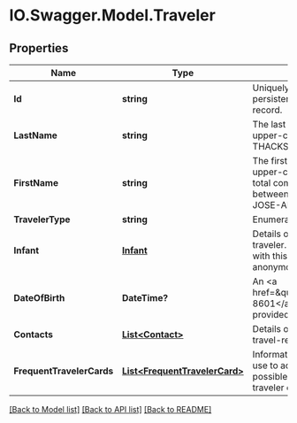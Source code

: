 # IO.Swagger.Model.Traveler
## Properties

Name | Type | Description | Notes
------------ | ------------- | ------------- | -------------
**Id** | **string** | Uniquely identifies this traveler in this travel record. This ID is persistent, and remains the same for the lifetime of the travel record. | 
**LastName** | **string** | The last name of the passenger, as entered by the agent, in upper-case. May include suffixes. For example&amp;colon; THACKSTON, KING III, LU. | 
**FirstName** | **string** | The first name of the passenger, as entered by the agent, in upper-case. May include middle names, initials or prefixes. The total combined length of the first name and last name must be between 2 and 57 characters. For example&amp;colon; ALEXANDRA, JOSE-ANTONIO MR, ELAINE T DR. | 
**TravelerType** | **string** | Enumeration of the type of traveler. May be ADULT or CHILD. | 
**Infant** | [**Infant**](Infant.md) | Details on any infant that may be sharing this seat with this traveler. Absence of this key indicates that no infant is traveling with this passenger. An empty object at this key indicated an anonymous infant is traveling with the passenger. | [optional] 
**DateOfBirth** | **DateTime?** | An &lt;a href&#x3D;\&quot;https://en.wikipedia.org/wiki/ISO_8601\&quot;&gt;ISO 8601&lt;/a&gt; date indicating the birth date of the traveler, as provided by the agent. For example&amp;colon; 1972-02-19. | [optional] 
**Contacts** | [**List&lt;Contact&gt;**](Contact.md) | Details on how to contact this traveler. At least one traveler in a travel-record will have a contact element. | [optional] 
**FrequentTravelerCards** | [**List&lt;FrequentTravelerCard&gt;**](FrequentTravelerCard.md) | Information regarding loyalty cards that the traveler would like to use to accrue benefits as part of this travel record. Where possible, the system will attempt to validate that the frequent traveler card is eligible for use in the context of this travel record. | [optional] 

[[Back to Model list]](../README.md#documentation-for-models) [[Back to API list]](../README.md#documentation-for-api-endpoints) [[Back to README]](../README.md)

